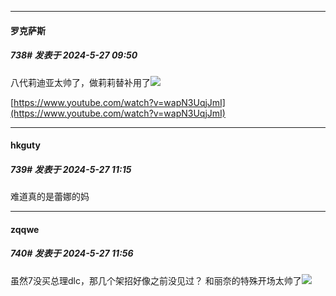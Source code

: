 ﻿
*****

####  罗克萨斯  
##### 738#       发表于 2024-5-27 09:50

八代莉迪亚太帅了，做莉莉替补用了<img src="https://static.saraba1st.com/image/smiley/face2017/080.png" referrerpolicy="no-referrer">

[https://www.youtube.com/watch?v=wapN3UqjJmI](https://www.youtube.com/watch?v=wapN3UqjJmI)


*****

####  hkguty  
##### 739#       发表于 2024-5-27 11:15

难道真的是蕾娜的妈


*****

####  zqqwe  
##### 740#       发表于 2024-5-27 11:56

虽然7没买总理dlc，那几个架招好像之前没见过？
和丽奈的特殊开场太帅了<img src="https://static.saraba1st.com/image/smiley/face2017/077.png" referrerpolicy="no-referrer">

